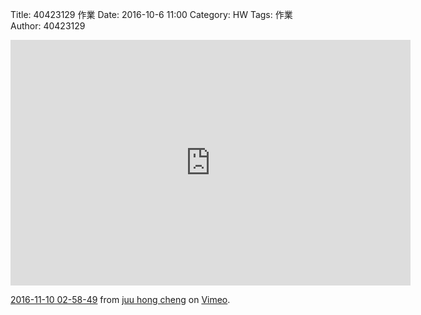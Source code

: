 Title: 40423129 作業
Date: 2016-10-6 11:00
Category: HW
Tags: 作業
Author: 40423129




<!-- PELICAN_END_SUMMARY -->

<iframe src="https://player.vimeo.com/video/190910163" width="640" height="393" frameborder="0" webkitallowfullscreen mozallowfullscreen allowfullscreen></iframe>
<p><a href="https://vimeo.com/190910163">2016-11-10 02-58-49</a> from <a href="https://vimeo.com/user46455588">juu hong cheng</a> on <a href="https://vimeo.com">Vimeo</a>.</p>
